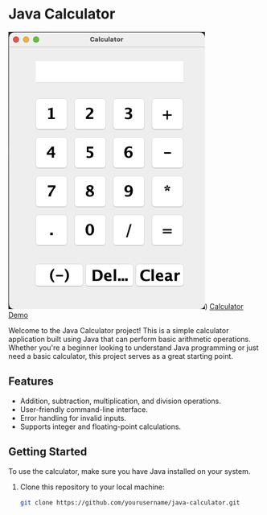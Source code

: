 # Java Calculator

![calculator demo pic](./assets/Screenshot%202023-08-25%20at%204.41.52%20PM.png))
[Calculator Demo](https://replit.com/@Jaicsdx/Calculator)

Welcome to the Java Calculator project! This is a simple calculator application built using Java that can perform basic arithmetic operations. Whether you're a beginner looking to understand Java programming or just need a basic calculator, this project serves as a great starting point.

## Features

- Addition, subtraction, multiplication, and division operations.
- User-friendly command-line interface.
- Error handling for invalid inputs.
- Supports integer and floating-point calculations.

## Getting Started

To use the calculator, make sure you have Java installed on your system.

1. Clone this repository to your local machine:
   ```sh
   git clone https://github.com/yourusername/java-calculator.git
